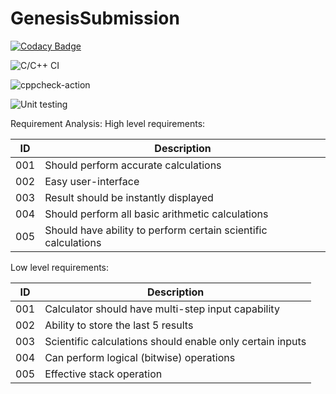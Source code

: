 # GenesisSubmission

[![Codacy Badge](https://api.codacy.com/project/badge/Grade/282617e18ede415fa94f4598af853dad)](https://app.codacy.com/manual/99002592/GenesisSubmission?utm_source=github.com&utm_medium=referral&utm_content=99002592/GenesisSubmission&utm_campaign=Badge_Grade_Dashboard)

![C/C++ CI](https://github.com/99002592/GenesisSubmission/workflows/C/C++%20CI/badge.svg)

![cppcheck-action](https://github.com/99002592/GenesisSubmission/workflows/cppcheck-action/badge.svg)

![Unit testing](https://github.com/99002592/GenesisSubmission/workflows/Unit%20testing/badge.svg)

Requirement Analysis:
High level requirements:

|ID|Description|
|---|-----------|
|001|Should perform accurate calculations|
|002|Easy user-interface|
|003|Result should be instantly displayed|
|004|Should perform all basic arithmetic calculations|
|005|Should have ability to perform certain scientific calculations|


Low level requirements:

|ID| Description|
|---|---|
|001|	Calculator should have multi-step input capability|
|002|	Ability to store the last 5 results|
|003|	Scientific calculations should enable only certain inputs|
|004|	Can perform logical (bitwise) operations|
|005|	Effective stack operation|
